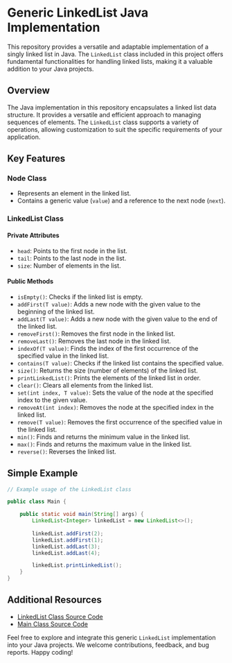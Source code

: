 # Generic LinkedList Java Implementation

This repository provides a versatile and adaptable implementation of a singly linked list in Java. The `LinkedList` class included in this project offers fundamental functionalities for handling linked lists, making it a valuable addition to your Java projects.

## Overview

The Java implementation in this repository encapsulates a linked list data structure. It provides a versatile and efficient approach to managing sequences of elements. The `LinkedList` class supports a variety of operations, allowing customization to suit the specific requirements of your application.

## Key Features

### Node Class

- Represents an element in the linked list.
- Contains a generic value (`value`) and a reference to the next node (`next`).

### LinkedList Class

#### Private Attributes

- `head`: Points to the first node in the list.
- `tail`: Points to the last node in the list.
- `size`: Number of elements in the list.

#### Public Methods

- `isEmpty()`: Checks if the linked list is empty.
- `addFirst(T value)`: Adds a new node with the given value to the beginning of the linked list.
- `addLast(T value)`: Adds a new node with the given value to the end of the linked list.
- `removeFirst()`: Removes the first node in the linked list.
- `removeLast()`: Removes the last node in the linked list.
- `indexOf(T value)`: Finds the index of the first occurrence of the specified value in the linked list.
- `contains(T value)`: Checks if the linked list contains the specified value.
- `size()`: Returns the size (number of elements) of the linked list.
- `printLinkedList()`: Prints the elements of the linked list in order.
- `clear()`: Clears all elements from the linked list.
- `set(int index, T value)`: Sets the value of the node at the specified index to the given value.
- `removeAt(int index)`: Removes the node at the specified index in the linked list.
- `remove(T value)`: Removes the first occurrence of the specified value in the linked list.
- `min()`: Finds and returns the minimum value in the linked list.
- `max()`: Finds and returns the maximum value in the linked list.
- `reverse()`: Reverses the linked list.


## Simple Example

```java
// Example usage of the LinkedList class

public class Main {

    public static void main(String[] args) {
        LinkedList<Integer> linkedList = new LinkedList<>();
        
        linkedList.addFirst(2);
        linkedList.addFirst(1);
        linkedList.addLast(3);
        linkedList.addLast(4);

        linkedList.printLinkedList();
    }
}
```

## Additional Resources

- [LinkedList Class Source Code](https://github.com/Raafat-Nagy/Zag-Eng-Data-Structures/blob/main/Task.05_Generic_LinkedList/Generic_LinkedList/src/LinkedList.java) 
- [Main Class Source Code](https://github.com/Raafat-Nagy/Zag-Eng-Data-Structures/blob/main/Task.05_Generic_LinkedList/Generic_LinkedList/src/Main.java)

Feel free to explore and integrate this generic `LinkedList` implementation into your Java projects. We welcome contributions, feedback, and bug reports. Happy coding!

